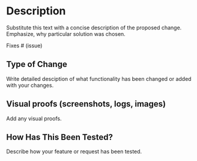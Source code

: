 # Description

Substitute this text with a concise description of the proposed change. Emphasize, why particular solution was chosen.

Fixes # (issue)

## Type of Change

Write detailed desciption of what functionality has been changed or added with your changes.

## Visual proofs (screenshots, logs, images)

Add any visual proofs.

## How Has This Been Tested?

Describe how your feature or request has been tested.
